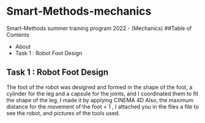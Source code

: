 # Smart-Methods-mechanics
Smart-Methods summer training program 2022 - (Mechanics)
##Table of Contents 
- About 
- Task 1 : Robot Foot Design
## Task 1 : Robot Foot Design
The foot of the robot was designed and formed in the shape of the foot, a cylinder for the leg and a capsule for the joints, and I coordinated them to fit the shape of the leg, I made it by applying CINEMA 4D Also, the maximum distance for the movement of the foot = 1 , I attached you in the files a file to see the robot, and pictures of the tools used.
